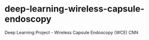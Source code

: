 # deep-learning-wireless-capsule-endoscopy
Deep Learning Project - Wireless Capsule Endoscopy (WCE) CNN
